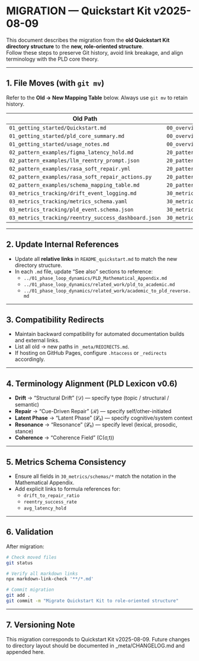 # MIGRATION — Quickstart Kit v2025-08-09

This document describes the migration from the **old Quickstart Kit directory structure** to the **new, role-oriented structure**.  
Follow these steps to preserve Git history, avoid link breakage, and align terminology with the PLD core theory.

---

## 1. File Moves (with `git mv`)

Refer to the **Old → New Mapping Table** below. Always use `git mv` to retain history.

| Old Path | New Path |
|---|---|
| `01_getting_started/Quickstart.md` | `00_overview/quickstart.md` |
| `01_getting_started/pld_core_summary.md` | `00_overview/pld_theory_summary.md` |
| `01_getting_started/usage_notes.md` | `00_overview/usage_notes.md` |
| `02_pattern_examples/figma_latency_hold.md` | `20_patterns/ux/figma_latency_hold.md` |
| `02_pattern_examples/llm_reentry_prompt.json` | `20_patterns/llm/reentry_prompt.json` |
| `02_pattern_examples/rasa_soft_repair.yml` | `20_patterns/rasa/soft_repair.yml` |
| `02_pattern_examples/rasa_soft_repair_actions.py` | `20_patterns/rasa/soft_repair_actions.py` |
| `02_pattern_examples/schema_mapping_table.md` | `20_patterns/mapping/schema_mapping_table.md` |
| `03_metrics_tracking/drift_event_logging.md` | `30_metrics/guides/drift_event_logging.md` |
| `03_metrics_tracking/metrics_schema.yaml` | `30_metrics/schemas/metrics_schema.yaml` |
| `03_metrics_tracking/pld_event.schema.json` | `30_metrics/schemas/pld_event.schema.json` |
| `03_metrics_tracking/reentry_success_dashboard.json` | `30_metrics/dashboards/reentry_success_dashboard.json` |

---

## 2. Update Internal References

- Update all **relative links** in `README_quickstart.md` to match the new directory structure.
- In each `.md` file, update “See also” sections to reference:
  - `../01_phase_loop_dynamics/PLD_Mathematical_Appendix.md`
  - `../01_phase_loop_dynamics/related_work/pld_to_academic.md`
  - `../01_phase_loop_dynamics/related_work/academic_to_pld_reverse.md`

---

## 3. Compatibility Redirects

- Maintain backward compatibility for automated documentation builds and external links.
- List all old → new paths in `_meta/REDIRECTS.md`.
- If hosting on GitHub Pages, configure `.htaccess` or `_redirects` accordingly.

---

## 4. Terminology Alignment (PLD Lexicon v0.6)

- **Drift** → “Structural Drift” (𝒟) — specify type (topic / structural / semantic)
- **Repair** → “Cue-Driven Repair” (ℛ) — specify self/other-initiated
- **Latent Phase** → “Latent Phase” (𝓛₃) — specify cognitive/system context
- **Resonance** → “Resonance” (𝓛₅) — specify level (lexical, prosodic, stance)
- **Coherence** → “Coherence Field” (C(σ,t))

---

## 5. Metrics Schema Consistency

- Ensure all fields in `30_metrics/schemas/*` match the notation in the Mathematical Appendix.
- Add explicit links to formula references for:
  - `drift_to_repair_ratio`
  - `reentry_success_rate`
  - `avg_latency_hold`

---

## 6. Validation

After migration:

```bash
# Check moved files
git status

# Verify all markdown links
npx markdown-link-check '**/*.md'

# Commit migration
git add .
git commit -m "Migrate Quickstart Kit to role-oriented structure"
```

---


## 7. Versioning Note
This migration corresponds to Quickstart Kit v2025-08-09.
Future changes to directory layout should be documented in _meta/CHANGELOG.md and appended here.
